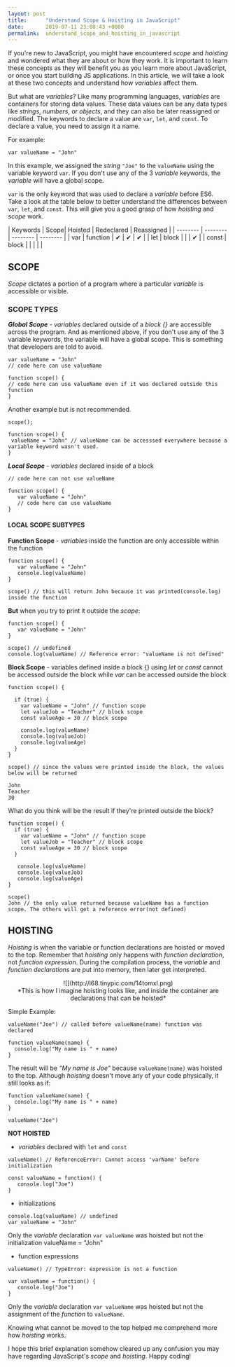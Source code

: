 ```yaml
---
layout: post
title:      "Understand Scope & Hoisting in JavaScript"
date:       2019-07-11 23:08:43 +0000
permalink:  understand_scope_and_hoisting_in_javascript
---
```



If you're new to JavaScript, you might have encountered *scope* and *hoisting* and wondered what they are about or how they work.  It is important to learn these concepts as they will benefit you as you learn more about JavaScript, or once you start building JS applications. In this article, we will take a look at these two concepts and understand how *variables* affect them. 

But what are *variables*? Like many programming languages, *variables* are containers for storing data values. These data values can be any data types like *strings*, *numbers*, or *objects*, and they can also be later reassigned or modified. The keywords to declare a value are `var`, `let`, and `const`. To declare a value, you need to assign it a name. 

For example:

`var valueName = "John"`

In this example, we assigned the *string* `"Joe"` to the `valueName` using the variable keyword `var`. If you don't use any of the 3 *variable* keywords, the *variable* will have a global scope.

`var` is the only keyword that was used to declare a *variable* before ES6. Take a look at the table below to better understand the differences between `var`, `let`, and `const`. This will give you a good grasp of how *hoisting* and *scope* work.

| Keywords | Scope| Hoisted | Redeclared | Reassigned |
| -------- | -------- | -------- | -------- |
| var   | function | ✔   | ✔   | ✔   |
| let   | block |   |   | ✔   |
| const   | block |   |    |    |    |


## SCOPE

*Scope* dictates a portion of a program where a particular *variable* is accessible or visible. 

### SCOPE TYPES


***Global Scope*** - *variables* declared outside of a *block {}* are accessible across the program. And as mentioned above, if you don't use any of the 3 variable keywords, the variable will have a global scope. This is something that developers are told to avoid.


```
var valueName = "John"
// code here can use valueName

function scope() {
// code here can use valueName even if it was declared outside this function
}
```

Another example but is not recommended.

```
scope();

function scope() {
 valueName = "John" // valueName can be accesssed everywhere because a variable keyword wasn't used. 
}
```

***Local Scope*** - *variables* declared inside of a block

```
// code here can not use valueName

function scope() {
   var valueName = "John"
   // code here can use valueName
}
```

#### LOCAL SCOPE SUBTYPES


**Function Scope** - *variables* inside the function are only accessible within the function

```
function scope() {
   var valueName = "John"
   console.log(valueName)
}

scope() // this will return John because it was printed(console.log) inside the function
```


**But** when you try to print it outside the *scope*:

```
function scope() {
   var valueName = "John"
}

scope() // undefined
console.log(valueName) // Reference error: "valueName is not defined"
```


**Block Scope** - variables defined inside a block {} using *let* or *const*  cannot be accessed outside the block while  *var* can be accessed outside the block

```
function scope() {

  if (true) {
    var valueName = "John" // function scope
    let valueJob = "Teacher" // block scope    
    const valueAge = 30 // block scope

    console.log(valueName)
    console.log(valueJob) 
    console.log(valueAge)
  }
}

scope() // since the values were printed inside the block, the values below will be returned

John
Teacher
30
```

What do you think will be the result if they're printed outside the block?

```
function scope() {
  if (true) {
    var valueName = "John" // function scope
    let valueJob = "Teacher" // block scope    
    const valueAge = 30 // block scope
  }
	
   console.log(valueName)
   console.log(valueJob)
   console.log(valueAge)
}

scope() 
John // the only value returned because valueName has a function scope. The others will get a reference error(not defined)
```

## HOISTING

*Hoisting* is when the variable or function declarations are hoisted or moved to the top. Remember that *hoisting* only happens with *function declaration*, not *function expression*. During the compilation process, the *variable* and *function declarations* are put into memory, then later get interpreted.

<center>![](http://i68.tinypic.com/14tomxl.png)</center>
<center>*This is how I imagine hoisting looks like, and inside the container are declarations that can be hoisted*</center>


Simple Example:

```
valueName("Joe") // called before valueName(name) function was declared

function valueName(name) {
  console.log("My name is " + name)
}
```

The result will be *"My name is Joe"* because `valueName(name)` was hoisted to the top. Although *hoisting* doesn't move any of your code physically, it still looks as if:

```
function valueName(name) {
  console.log("My name is " + name)
}

valueName("Joe")
```

**NOT HOISTED**

*  *variables* declared with `let` and `const`

```
valueName() // ReferenceError: Cannot access 'varName' before initialization

const valueName = function() {
   console.log("Joe")
}
```

*  initializations

```
console.log(valueName) // undefined
var valueName = "John"
```

Only the *variable* declaration `var valueName` was hoisted but not the initialization valueName = "John"

*  function expressions

```
valueName() // TypeError: expression is not a function

var valueName = function() {
   console.log("Joe")
}
```

Only the *variable* declaration `var valueName` was hoisted but not the assignment of the *function* to `valueName`.

Knowing what cannot be moved to the top helped me comprehend more how *hoisting* works.






I hope this brief explanation somehow cleared up any confusion you may have regarding JavaScript's *scope* and *hoisting*. Happy coding!
